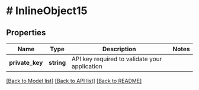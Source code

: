 # # InlineObject15

## Properties

Name | Type | Description | Notes
------------ | ------------- | ------------- | -------------
**private_key** | **string** | API key required to validate your application |

[[Back to Model list]](../../README.md#models) [[Back to API list]](../../README.md#endpoints) [[Back to README]](../../README.md)
